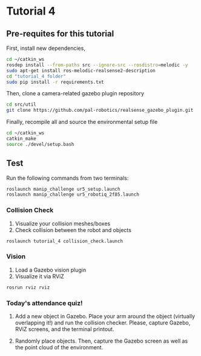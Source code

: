 # Tutorial 4

## Pre-requites for this tutorial
First, install new dependencies,
~~~~bash
cd ~/catkin_ws
rosdep install --from-paths src --ignore-src --rosdistro=melodic -y
sudo apt-get install ros-melodic-realsense2-description
cd "tutorial_4 folder"
sudo pip install -r requirements.txt
~~~~

Then, clone a camera-related gazebo plugin repository
~~~~bash
cd src/util
git clone https://github.com/pal-robotics/realsense_gazebo_plugin.git
~~~~

Finally, recompile all and source the environmental setup file
~~~~bash
cd ~/catkin_ws
catkin_make
source ./devel/setup.bash
~~~~

## Test
Run the following commands from two terminals:
~~~~bash
roslaunch manip_challenge ur5_setup.launch
roslaunch manip_challenge ur5_robotiq_2f85.launch
~~~~

### Collision Check
1. Visualize your collision meshes/boxes
2. Check collision between the robot and objects
~~~~bash
roslaunch tutorial_4 collision_check.launch
~~~~

### Vision
1. Load a Gazebo vision plugin
2. Visualize it via RViZ
~~~~bash
rosrun rviz rviz
~~~~

### Today's attendance quiz!
1. Add a new object in Gazebo. Place your arm around the object (virtually overlapping it!) and run the collision checker. Please, capture Gazebo, RViZ screens, and the terminal printout.

2. Randomly place objects. Then, capture the Gazebo screen as well as the point cloud of the environment.

